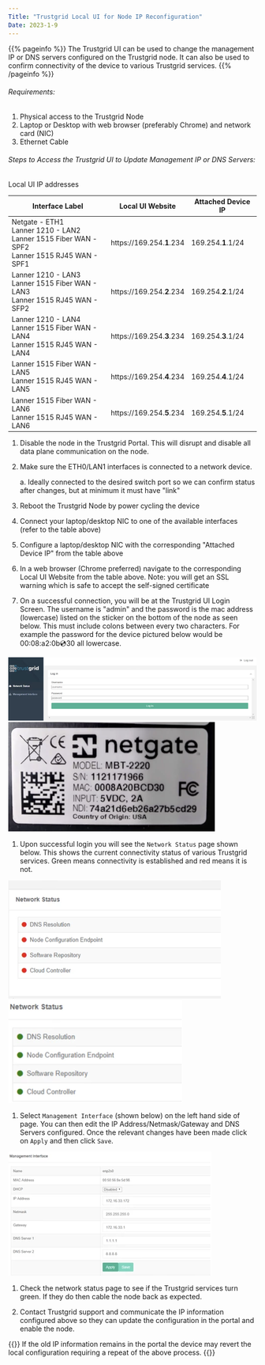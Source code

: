 ```yaml
---
Title: "Trustgrid Local UI for Node IP Reconfiguration"
Date: 2023-1-9
---
```


{{% pageinfo %}}
The Trustgrid UI can be used to change the management IP or DNS servers configured on the Trustgrid node. It can also be used to confirm connectivity of the device to various Trustgrid services.
{{% /pageinfo %}}

###### Requirements:
1. Physical access to the Trustgrid Node
2. Laptop or Desktop with web browser (preferably Chrome) and network card (NIC)
3. Ethernet Cable 

###### Steps to Access the Trustgrid UI to Update Management IP or DNS Servers:
Local UI IP addresses

<table>
<thead>
<tr>
<th>Interface Label</th>
<th>Local UI Website</th>
<th>Attached Device IP</th>
</tr>
</thead>
<tbody>
<tr>
<td>
Netgate - ETH1<br/>
Lanner 1210 - LAN2<br/>
Lanner 1515 Fiber WAN -SPF2 <br/>
Lanner 1515 RJ45 WAN - SPF1 <br/>
</td>
<td>https://169.254.<strong>1</strong>.234</td>
<td>169.254.<strong>1</strong>.1/24</td>
</tr>
<tr>
<td>
Lanner 1210 - LAN3 <br/>
Lanner 1515 Fiber WAN - LAN3 <br/>
Lanner 1515 RJ45 WAN - SFP2 <br/>
</td>
<td>https://169.254.<strong>2</strong>.234</td>
<td>169.254.<strong>2</strong>.1/24</td>
</tr>
<tr>
<td>
Lanner 1210 - LAN4 <br/>
Lanner 1515 Fiber WAN - LAN4 <br/>
Lanner 1515 RJ45 WAN - LAN4 <br/>
</td>
<td>https://169.254.<strong>3</strong>.234</td>
<td>169.254.<strong>3</strong>.1/24</td>
</tr>
<tr>
<td>
Lanner 1515 Fiber WAN - LAN5 <br/>
Lanner 1515 RJ45 WAN - LAN5 <br/>
</td>
<td>https://169.254.<strong>4</strong>.234</td>
<td>169.254.<strong>4</strong>.1/24</td>
</tr>
<tr>
<td>
Lanner 1515 Fiber WAN - LAN6 <br/>
Lanner 1515 RJ45 WAN - LAN6 </br>
</td>
<td>https://169.254.<strong>5</strong>.234</td>
<td>169.254.<strong>5</strong>.1/24</td>
</tbody>
</table>

1. Disable the node in the Trustgrid Portal. This will disrupt and disable all data plane communication on the node. 
2. Make sure the ETH0/LAN1 interfaces is connected to a network device.

    a. Ideally connected to the desired switch port so we can confirm status after changes, but at minimum it must have "link"
3. Reboot the Trustgrid Node by power cycling the device 
4. Connect your laptop/desktop NIC to one of the available interfaces (refer to the table above)
5. Configure a laptop/desktop NIC with the corresponding "Attached Device IP" from the table above 
6. In a web browser (Chrome preferred) navigate to the corresponding Local UI Website from the table above. Note: you will get an SSL warning which is safe to accept the self-signed certificate 
7. On a successful connection, you will be at the Trustgrid UI Login Screen. The username is "admin" and the password is the mac address (lowercase) listed on the sticker on the bottom of the node as seen below. This must include colons between every two characters. For example the password for the device pictured below would be 00:08:a2:0b:cd:30 all lowercase.

![img](login.png) ![img](sticker.png)

1. Upon successful login you will see the `Network Status` page shown below. This shows the current connectivity status of various Trustgrid services. Green means connectivity is established and red means it is not. 

![img](red-status.png)![img](green-status.png)

1. Select `Management Interface` (shown below) on the left hand side of page. You can then edit the IP Address/Netmask/Gateway and DNS Servers configured. Once the relevant changes have been made click on `Apply` and then click `Save`.

![img](management-interface.png)

1.  Check the network status page to see if the Trustgrid services turn green. If they do then cable the node back as expected. 

2.  Contact Trustgrid support and communicate the IP information configured above so they can update the configuration in the portal and enable the node.

{{<alert>}} If the old IP information remains in the portal the device may revert the local configuration requiring a repeat of the above process. {{</alert>}}